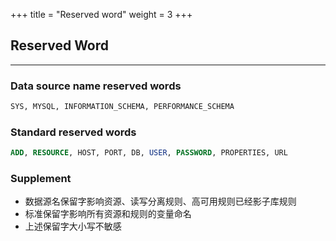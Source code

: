 +++
title = "Reserved word"
weight = 3
+++

## Reserved Word

---

### Data source name reserved words

```sql
SYS, MYSQL, INFORMATION_SCHEMA, PERFORMANCE_SCHEMA
```

### Standard reserved words

```sql
ADD, RESOURCE, HOST, PORT, DB, USER, PASSWORD, PROPERTIES, URL
```

### Supplement

- 数据源名保留字影响资源、读写分离规则、高可用规则已经影子库规则
- 标准保留字影响所有资源和规则的变量命名
- 上述保留字大小写不敏感